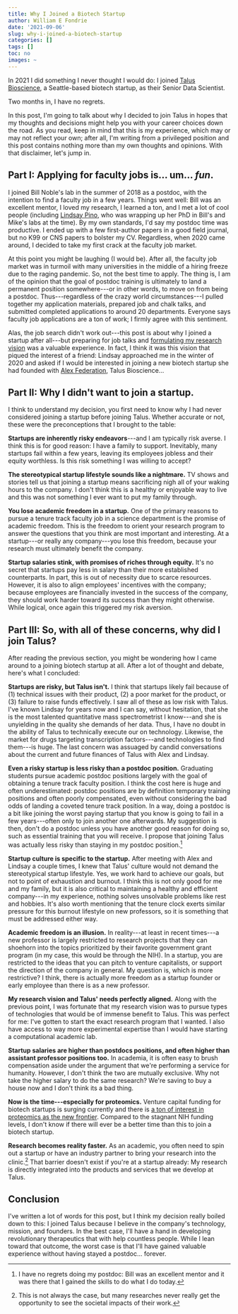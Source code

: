 ```yaml
---
title: Why I Joined a Biotech Startup
author: William E Fondrie
date: '2021-09-06'
slug: why-i-joined-a-biotech-startup
categories: []
tags: []
toc: no
images: ~
---
```


In 2021 I did something I never thought I would do: I joined [Talus
Bioscience](https://talus.bio), a Seattle-based biotech startup, as their
Senior Data Scientist.

Two months in, I have no regrets.

In this post, I'm going to talk about why I decided to join Talus in hopes that
my thoughts and decisions might help you with your career choices down the
road. As you read, keep in mind that this is my experience, which may or may
not reflect your own; after all, I'm writing from a privileged position and
this post contains nothing more than my own thoughts and opinions. With that
disclaimer, let's jump in.

## Part I: Applying for faculty jobs is... um... *fun*.

I joined Bill Noble's lab in the summer of 2018 as a postdoc, with the
intention to find a faculty job in a few years. Things went well: Bill was an
excellent mentor, I loved my research, I learned a ton, and I met a lot of cool
people (including [Lindsay Pino](https://twitter.com/lkpino), who was wrapping
up her PhD in Bill's and Mike's labs at the time). By my own standards, I'd say
my postdoc time was productive. I ended up with a few first-author papers in a
good field journal, but no K99 or CNS papers to bolster my CV. Regardless, when
2020 came around, I decided to take my first crack at the faculty job market.

At this point you might be laughing (I would be). After all, the faculty job
market was in turmoil with many universities in the middle of a hiring freeze
due to the raging pandemic. So, not the best time to apply. The thing is, I am
of the opinion that the goal of postdoc training is ultimately to land a
permanent position somewhere---or in other words, to move on from being a
postdoc. Thus---regardless of the crazy world circumstances---I pulled together
my application materials, prepared job and chalk talks, and submitted completed
applications to around 20 departments. Everyone says faculty job applications
are a ton of work; I firmly agree with this sentiment.

Alas, the job search didn't work out---this post is about why I joined a
startup after all---but preparing for job talks and [formulating my research
vision](https://player.vimeo.com/video/478173332) was a valuable experience.
In fact, I think it was this vision that piqued the interest of a friend: Lindsay
approached me in the winter of 2020 and asked if I would be interested in
joining a new biotech startup she had founded with [Alex
Federation](https://twitter.com/afederation), Talus Bioscience...

## Part II: Why I didn't want to join a startup.

I think to understand my decision, you first need to know why I had never
considered joining a startup before joining Talus. Whether accurate or not,
these were the preconceptions that I brought to the table:

**Startups are inherently risky endeavors**---and I am typically risk averse. I
think this is for good reason: I have a family to support. Inevitably, many
startups fail within a few years, leaving its employees jobless and their
equity worthless. Is this risk something I was willing to accept?

**The stereotypical startup lifestyle sounds like a nightmare.** TV shows and
stories tell us that joining a startup means sacrificing nigh all of your
waking hours to the company. I don't think this is a healthy or enjoyable way
to live and this was not something I ever want to put my family through.

**You lose academic freedom in a startup.** One of the primary reasons to
pursue a tenure track faculty job in a science department is the promise of
academic freedom. This is the freedom to orient your research program to answer
the questions that you think are most important and interesting. At a
startup---or really any company---you lose this freedom, because your research
must ultimately benefit the company.

**Startup salaries stink, with promises of riches through equity.** It's no
secret that startups pay less in salary than their more established counterparts. In
part, this is out of necessity due to scarce resources. However, it is also to
align employees' incentives with the company; because employees are financially
invested in the success of the company, they should work harder toward its
success than they might otherwise. While logical, once again this triggered my
risk aversion.


## Part III: So, with all of these concerns, why did I join Talus?

After reading the previous section, you might be wondering how I came around to
a joining biotech startup at all. After a lot of thought and debate, here's what
I concluded:

**Startups are risky, but Talus isn't.** I think that startups likely fail
because of (1) technical issues with their product, (2) a poor market for the
product, or (3) failure to raise funds effectively. I saw all of these as low
risk with Talus. I've known Lindsay for years now and I can say, without
hesitation, that she is the most talented quantitative mass spectrometrist I
know---and she is unyielding in the quality she demands of her data. Thus, I
have no doubt in the ability of Talus to technically execute our on technology.
Likewise, the market for drugs targeting transcription factors---and
technologies to find them---is huge. The last concern was assuaged by candid
conversations about the current and future finances of Talus with Alex and
Lindsay.

**Even a risky startup is less risky than a postdoc position.** Graduating
students pursue academic postdoc positions largely with the goal of obtaining a
tenure track faculty position. I think the cost here is huge and often
underestimated: postdoc positions are by definition temporary training
positions and often poorly compensated, even without considering the bad odds
of landing a coveted tenure track position. In a way, doing a postdoc is a bit
like joining the worst paying startup that you know is going to fail in a few
years---often only to join another one afterwards. My suggestion is then, don't
do a postdoc unless you have another good reason for doing so, such as
essential training that you will receive. I propose that joining Talus was actually
less risky than staying in my postdoc position.[^1]

[^1]: I have no regrets doing my postdoc: Bill was an excellent mentor and it was there that I gained the skills to do what I do today.

**Startup culture is specific to the startup.** After meeting with Alex and
Lindsay a couple times, I knew that Talus' culture would not demand the
stereotypical startup lifestyle. Yes, we work hard to achieve our goals, but
not to point of exhaustion and burnout. I think this is not only good for me
and my family, but it is also critical to maintaining a healthy and efficient
company---in my experience, nothing solves unsolvable problems like rest and
hobbies. It's also worth mentioning that the tenure clock exerts similar
pressure for this burnout lifestyle on new professors, so it is something that
must be addressed either way.

**Academic freedom is an illusion.** In reality---at least in recent times---a
new professor is largely restricted to research projects that they can shoehorn
into the topics prioritized by their favorite government grant program (in my
case, this would be through the NIH). In a startup, you are restricted to the
ideas that you can pitch to venture capitalists, or support the direction of
the company in general. My question is, which is more restrictive? I think,
there is actually more freedom as a startup founder or early employee than
there is as a new professor.

**My research vision and Talus' needs perfectly aligned.** Along with the
previous point, I was fortunate that my research vision was to pursue
types of technologies that would be of immense benefit to Talus. This was
perfect for me: I've gotten to start the exact research program that I wanted.
I also have access to way more experimental expertise than I would have
starting a computational academic lab.

**Startup salaries are higher than postdocs positions, and often higher than
assistant professor positions too.** In academia, it is often easy to brush
compensation aside under the argument that we're performing a service for
humanity. However, I don't think the two are mutually exclusive. Why not take
the higher salary to do the same research? We're saving to buy a house now and
I don't think its a bad thing.

**Now is the time---especially for proteomics.** Venture capital funding for
biotech startups is surging currently and there is [a ton of interest in
proteomics as the new
frontier](https://www.forbes.com/sites/stephenmcbride1/2021/06/23/proteomics-the-next-truly-massive-investing-opportunity/).
Compared to the stagnant NIH funding levels, I don't know if there will ever be
a better time than this to join a biotech startup.

**Research becomes reality faster.** As an academic, you often need to spin out
a startup or have an industry partner to bring your research into the
clinic.[^2] That barrier doesn't exist if you're at a startup already: My
research is directly integrated into the products and services that we develop
at Talus.

[^2]: This is not always the case, but many researches never really get the
opportunity to see the societal impacts of their work. 

## Conclusion

I've written a lot of words for this post, but I think my decision really boiled
down to this: I joined Talus because I believe in the company's technology,
mission, and founders. In the best case, I'll have a hand in developing
revolutionary therapeutics that with help countless people. While I lean toward
that outcome, the worst case is that I'll have gained valuable experience without
having stayed a postdoc... forever.

